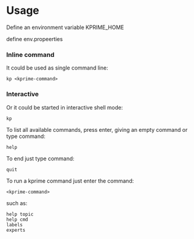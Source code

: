 # Usage

Define an environment variable KPRIME_HOME

define env.propeerties

### Inline command

It could be used as single command line:

    kp <kprime-command>

### Interactive

Or it could be started in interactive shell mode:

    kp

To list all available commands, press enter, giving an empty command or type command:

    help

To end just type command:

    quit

To run a kprime command just enter the command:

    <kprime-command>

such as:

    help topic
    help cmd
    labels
    experts

